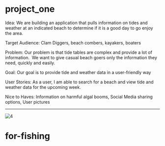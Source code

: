 # project_one

Idea: We are building an application that pulls information on tides and weather at an indicated beach to determine if it is a good day to go enjoy the area.

Target Audience: Clam Diggers, beach combers, kayakers, boaters  

Problem: Our problem is that tide tables are complex and provide a lot of information.  We want to give casual beach goers only the information they need, quickly and easily.  

Goal: Our goal is to provide tide and weather data in a user-friendly way  

User Stories: As a user, I am able to search for a beach and view tide and weather data for the upcoming week.  

Nice to Haves: Information on harmful algal booms, Social Media sharing options, User pictures

---

![4](https://user-images.githubusercontent.com/48167135/72313248-a0fd0f00-363f-11ea-8421-e01b2652c9e9.jpg)

# for-fishing
